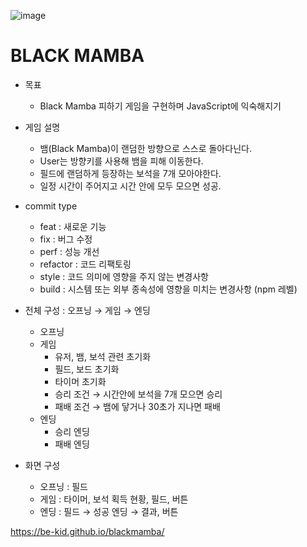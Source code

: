 ![image](https://user-images.githubusercontent.com/79843611/144592822-bc0e25b8-4583-4448-9e2e-2cf8d80f03c2.png)

# BLACK MAMBA

- 목표
    - Black Mamba 피하기 게임을 구현하며 JavaScript에 익숙해지기

- 게임 설명
    - 뱀(Black Mamba)이 랜덤한 방향으로 스스로 돌아다닌다.
    - User는 방향키를 사용해 뱀을 피해 이동한다.
    - 필드에 랜덤하게 등장하는 보석을 7개 모아야한다.
    - 일정 시간이 주어지고 시간 안에 모두 모으면 성공.
    
- commit type
    - feat : 새로운 기능
    - fix : 버그 수정
    - perf : 성능 개선
    - refactor : 코드 리팩토링
    - style : 코드 의미에 영향을 주지 않는 변경사항
    - build : 시스템 또는 외부 종속성에 영향을 미치는 변경사항 (npm 레벨)

- 전체 구성 : 오프닝 → 게임 → 엔딩
    - 오프닝
    - 게임
        - 유저, 뱀, 보석 관련 초기화
        - 필드, 보드 초기화
        - 타이머 초기화
        - 승리 조건 → 시간안에 보석을 7개 모으면 승리
        - 패배 조건 → 뱀에 닿거나 30초가 지나면 패배
    - 엔딩
        - 승리 엔딩
        - 패배 엔딩

- 화면 구성
    - 오프닝 : 필드
    - 게임 : 타이머, 보석 획득 현황, 필드, 버튼
    - 엔딩 : 필드 → 성공 엔딩 → 결과, 버튼

https://be-kid.github.io/blackmamba/
